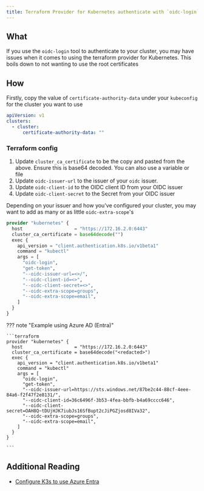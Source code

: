 ```yaml
---
title: Terraform Provider for Kubernetes authenticate with `oidc-login`
---
```


## What

If you use the `oidc-login` tool to authenticate to your cluster, you may have issues when it comes to using the terraform
provider for Kubernetes. This boils down to not wanting to use the root certificates

## How

Firstly, copy the value of `certificate-authority-data` under your `kubeconfig` for the cluster you want to use

```yaml
apiVersion: v1
clusters:
  - cluster:
      certificate-authority-data: ""
```

### Terraform config

1. Update `cluster_ca_certificate` to be the copy and pasted from the above. Ensure this is base64 decoded. You can also use a variable or file
2. Update `oidc-issuer-url` to the issuer of your `oidc` issuer. 
3. Update `oidc-client-id` to the OIDC client ID from your OIDC issuer
4. Update `oidc-client-secret` to the Secret from your OIDC issuer

Depending on your issuer and how you've configured your cluster, you may want to add as many or as little `oidc-extra-scope`'s 

```terraform
provider "kubernetes" {
  host                   = "https://172.16.2.0:6443"
  cluster_ca_certificate = base64decode("")
  exec {
    api_version = "client.authentication.k8s.io/v1beta1"
    command = "kubectl"
    args = [
      "oidc-login",
      "get-token",
      "--oidc-issuer-url=<>/",
      "--oidc-client-id=<>",
      "--oidc-client-secret=<>",
      "--oidc-extra-scope=groups",
      "--oidc-extra-scope=email",
    ]
  }
}
```

??? note "Example using Azure AD (Entra)"

    ```terraform
    provider "kubernetes" {
      host                   = "https://172.16.2.0:6443"
      cluster_ca_certificate = base64decode("<redacted>")
      exec {
        api_version = "client.authentication.k8s.io/v1beta1"
        command = "kubectl"
        args = [
          "oidc-login",
          "get-token",
          "--oidc-issuer-url=https://sts.windows.net/87be2c44-88cf-4eee-84a6-f2f47f2e8131/",
          "--oidc-client-id=36c6496f-3b53-4fea-bbfb-b4a69cccc646",
          "--oidc-client-secret=OAH8Q~tDUjHJK7iubJs16SfBupt2cJiPGZjosd8IVa32",
          "--oidc-extra-scope=groups",
          "--oidc-extra-scope=email",
        ]
      }
    }
    
    ```

## Additional Reading

* [Configure K3s to use Azure Entra](../../../kubernetes/k3s/oidc-azure-ad.md)